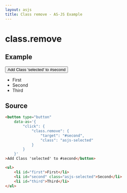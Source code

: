 ```yaml
---
layout: asjs
title: Class remove - AS-JS Example
---
```


# class.remove

## Example

<div class="row mt-30">
    <div class="col-md-6">
        <button type="button"
            data-as='{
                "click": {
                    "class.remove": {
                        "target": "#second",
                        "class": "asjs-selected"
                    }
                }
            }'
        >Add Class 'selected' to #second</button>
    </div>
    <div class="col-md-6">
        <ul>
            <li id="first">First</li>
            <li id="second" class="asjs-selected">Second</li>
            <li id="third">Third</li>
        </ul>
    </div>
</div>

## Source

``` html
<button type="button"
    data-as='{
        "click": {
            "class.remove": {
                "target": "#second",
                "class": "asjs-selected"
            }
        }
    }'
>Add Class 'selected' to #second</button>

<ul>
    <li id="first">First</li>
    <li id="second" class="asjs-selected">Second</li>
    <li id="third">Third</li>
</ul>

```